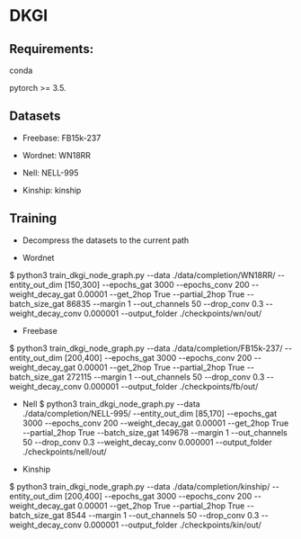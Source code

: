 # DKGI
## Requirements:

conda

pytorch >= 3.5.

## Datasets

* Freebase: FB15k-237

* Wordnet: WN18RR

* Nell: NELL-995

* Kinship: kinship

## Training



* Decompress the datasets to the current path

* Wordnet

$ python3 train_dkgi_node_graph.py --data ./data/completion/WN18RR/ --entity_out_dim [150,300] --epochs_gat 3000 --epochs_conv 200 --weight_decay_gat 0.00001 --get_2hop True --partial_2hop True --batch_size_gat 86835 --margin 1 --out_channels 50 --drop_conv 0.3 --weight_decay_conv 0.000001 --output_folder ./checkpoints/wn/out/

* Freebase

$ python3 train_dkgi_node_graph.py --data ./data/completion/FB15k-237/ --entity_out_dim [200,400] --epochs_gat 3000 --epochs_conv 200 --weight_decay_gat 0.00001 --get_2hop True --partial_2hop True --batch_size_gat 272115 --margin 1 --out_channels 50 --drop_conv 0.3 --weight_decay_conv 0.000001 --output_folder ./checkpoints/fb/out/

* Nell 
$ python3 train_dkgi_node_graph.py --data ./data/completion/NELL-995/ --entity_out_dim [85,170] --epochs_gat 3000 --epochs_conv 200 --weight_decay_gat 0.00001 --get_2hop True --partial_2hop True --batch_size_gat 149678 --margin 1 --out_channels 50 --drop_conv 0.3 --weight_decay_conv 0.000001 --output_folder ./checkpoints/nell/out/

* Kinship

$ python3 train_dkgi_node_graph.py --data ./data/completion/kinship/ --entity_out_dim [200,400] --epochs_gat 3000 --epochs_conv 200 --weight_decay_gat 0.00001 --get_2hop True --partial_2hop True --batch_size_gat 8544 --margin 1 --out_channels 50 --drop_conv 0.3 --weight_decay_conv 0.000001 --output_folder ./checkpoints/kin/out/
